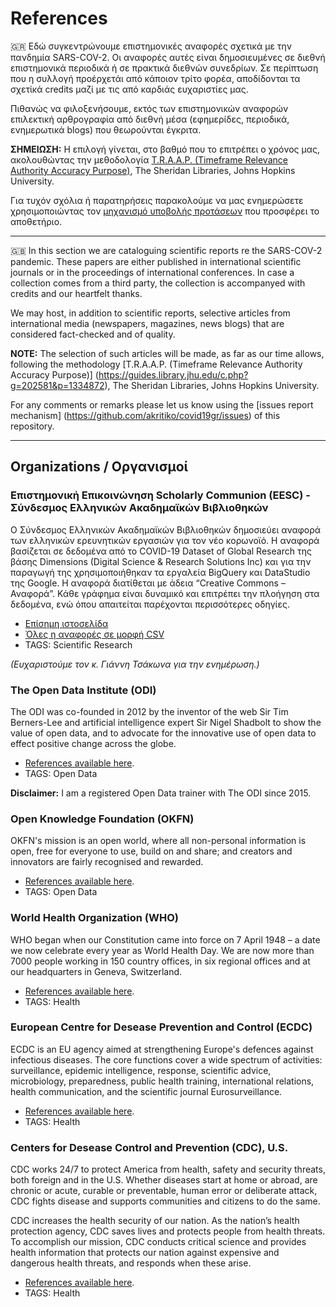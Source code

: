 # References

🇬🇷 Εδώ συγκεντρώνουμε επιστημονικές αναφορές σχετικά με την πανδημία SARS-COV-2. Οι αναφορές αυτές είναι δημοσιευμένες σε διεθνή επιστημονικά περιοδικά ή σε πρακτικά διεθνών συνεδρίων. Σε περίπτωση που η συλλογή προέρχετάι από κάποιον τρίτο φορέα, αποδίδονται τα σχετίκά credits μαζί με τις από καρδιάς ευχαριστίες μας.

Πιθανώς να φιλοξενήσουμε, εκτός των επιστημονικών αναφορών επιλεκτική αρθρογραφία από διεθνή μέσα (εφημερίδες, περιοδικά, ενημερωτικά blogs) που θεωρούνται έγκριτα. 

__ΣΗΜΕΙΩΣΗ:__ Η επιλογή γίνεται, στο βαθμό που το επιτρέπει ο χρόνος μας, ακολουθώντας την μεθοδολογία [T.R.A.A.P. (Timeframe Relevance Authority Accuracy Purpose)](https://guides.library.jhu.edu/c.php?g=202581&p=1334872), The Sheridan Libraries, Johns Hopkins University. 

Για τυχόν σχόλια ή παρατηρήσεις παρακολούμε να μας ενημερώσετε χρησιμοποιώντας τον [μηχανισμό υποβολής προτάσεων](https://github.com/akritiko/covid19gr/issues) που προσφέρει το αποθετήριο.
___

🇬🇧 In this section we are cataloguing scientific reports re the SARS-COV-2 pandemic. These papers are either published in international scientific journals or in the proceedings of international conferences. In case a collection comes from a third party, the collection is accompanyed with credits and our heartfelt thanks.

We may host, in addition to scientific reports, selective articles from international media (newspapers, magazines, news blogs) that are considered fact-checked and of quality.

__NOTE:__ The selection of such articles will be made, as far as our time allows, following the methodology [T.R.A.A.P. (Timeframe Relevance Authority Accuracy Purpose)] (https://guides.library.jhu.edu/c.php?g=202581&p=1334872), The Sheridan Libraries, Johns Hopkins University.

For any comments or remarks please let us know using the [issues report mechanism] (https://github.com/akritiko/covid19gr/issues) of this repository.
___

## Organizations / Οργανισμοί

### Επιστημονική Επικοινώνηση Scholarly Communion (EESC) - Σύνδεσμος Ελληνικών Ακαδημαϊκών Βιβλιοθηκών

Ο Σύνδεσμος Ελληνικών Ακαδημαϊκών Βιβλιοθηκών δημοσιεύει αναφορά των ελληνικών ερευνητικών εργασιών για τον νέο κορωνοϊό. Η αναφορά βασίζεται σε δεδομένα από το COVID-19 Dataset of Global Research της βάσης Dimensions (Digital Science & Research Solutions Inc) και για την παραγωγή της χρησιμοποιήθηκαν τα εργαλεία BigQuery και DataStudio της Google. Η αναφορά διατίθεται με άδεια “Creative Commons – Αναφορά”. Κάθε γράφημα είναι δυναμικό και επιτρέπει την πλοήγηση στα δεδομένα, ενώ όπου απαιτείται παρέχονται περισσότερες οδηγίες.

- [Επίσημη ιστοσελίδα](https://scholarly.heal-link.gr/coviddashboard/)
- [Όλες η αναφορές σε μορφή CSV](https://github.com/akritiko/covid19gr/blob/master/references/covid19_publications_greece.csv)
- TAGS: Scientific Research

_(Ευχαριστούμε τον κ. Γιάννη Τσάκωνα για την ενημέρωση.)_

### The Open Data Institute (ODI)

The ODI was co-founded in 2012 by the inventor of the web Sir Tim Berners-Lee and artificial intelligence expert Sir Nigel Shadbolt to show the value of open data, and to advocate for the innovative use of open data to effect positive change across the globe.

- [References available here](https://theodi.org/?s=covid-19).
- TAGS: Open Data

__Disclaimer:__ I am a registered Open Data trainer with The ODI since 2015.

### Open Knowledge Foundation (OKFN)

OKFN's mission is an open world, where all non-personal information is open, free for everyone to use, build on and share; and creators and innovators are fairly recognised and rewarded.

- [References available here](https://okfn.org/search/?q=covid-19).
- TAGS: Open Data

### World Health Organization (WHO)

WHO began when our Constitution came into force on 7 April 1948 – a date we now celebrate every year as World Health Day. We are now more than 7000 people working in 150 country offices, in six regional offices and at our headquarters in Geneva, Switzerland.

- [References available here](https://www.who.int/emergencies/diseases/novel-coronavirus-2019/technical-guidance-publications).
- TAGS: Health

### European Centre for Desease Prevention and Control (ECDC)

ECDC is an EU agency aimed at strengthening Europe's defences against infectious diseases. The core functions cover a wide spectrum of activities: surveillance, epidemic intelligence, response, scientific advice, microbiology, preparedness, public health training, international relations, health communication, and the scientific journal Eurosurveillance.

- [References available here](https://www.ecdc.europa.eu/en/publications-data?s=covid-19).
- TAGS: Health

### Centers for Desease Control and Prevention (CDC), U.S.

CDC works 24/7 to protect America from health, safety and security threats, both foreign and in the U.S. Whether diseases start at home or abroad, are chronic or acute, curable or preventable, human error or deliberate attack, CDC fights disease and supports communities and citizens to do the same.

CDC increases the health security of our nation. As the nation’s health protection agency, CDC saves lives and protects people from health threats. To accomplish our mission, CDC conducts critical science and provides health information that protects our nation against expensive and dangerous health threats, and responds when these arise.

- [References available here](https://search.cdc.gov/search/?query=covid-19&sitelimit=cdc).
- TAGS: Health

